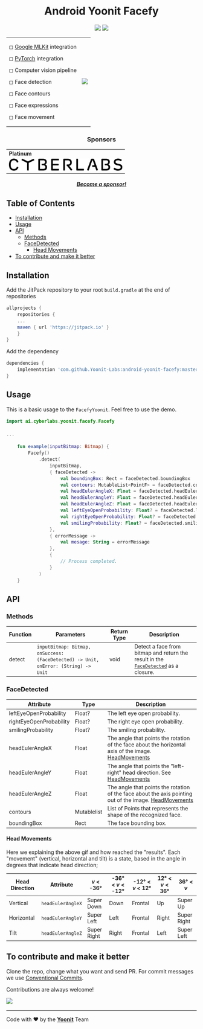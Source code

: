 <h1 align="center">Android Yoonit Facefy</h1>

<p align="center">
	<img src="https://img.shields.io/github/v/tag/Yoonit-Labs/android-yoonit-facefy?color=lightgrey&label=version&style=for-the-badge"/>
	<img src="https://img.shields.io/github/license/Yoonit-Labs/android-yoonit-facefy?color=lightgrey&style=for-the-badge"/>
</p>

<div align="center">
	<table>
		<tbody>
			<tr>
				<td align="left" valign="middle">
					<p>◻ <a href="https://developers.google.com/ml-kit">Google MLKit</a> integration</p>
					<p>◻ <a href="https://pytorch.org/mobile/home">PyTorch</a> integration</p>
					<p>◻ Computer vision pipeline</p>
					<p>◻ Face detection</p>
					<p>◻ Face contours</p>
					<p>◻ Face expressions</p>
					<p>◻ Face movement</p>
				</td>
				<td align="center" valign="middle">
					<img src="https://raw.githubusercontent.com/Yoonit-Labs/android-yoonit-facefy/main/facefy.gif" width="300" />
				</td>
			</tr>
		<tbody>
	</table>
</div>

<div align="center">
	<h3>Sponsors</h3>
	<table>
		<tbody>
			<tr>
				<td>
					<b>Platinum</b>
				</td>
			</tr>
			<tr>
				<td align="center" valign="middle">
					<a href="https://cyberlabs.ai"><img src="https://raw.githubusercontent.com/Yoonit-Labs/android-yoonit-facefy/development/sponsor_cyberlabs.png" width="300" /></a>
				</td>
			</tr>
		</tbody>
	</table>
	<h5><a href="mailto:about@yoonit.dev">Become a sponsor!</a></h5>
</div>

## Table of Contents

* [Installation](#installation)
* [Usage](#usage)
* [API](#api)
  * [Methods](#methods)
  * [FaceDetected](#facedetected)
    * [Head Movements](#head-movements)
* [To contribute and make it better](#to-contribute-and-make-it-better)

## Installation
  
Add the JitPack repository to your root `build.gradle` at the end of repositories  

```groovy  
allprojects {
	repositories {  
	... 
	maven { url 'https://jitpack.io' }
	} 
}  
```  

Add the dependency  

```groovy  
dependencies {
	implementation 'com.github.Yoonit-Labs:android-yoonit-facefy:master-SNAPSHOT'
}
```  

## Usage

This is a basic usage to the `FacefyYoonit`.
Feel free to use the demo.

```kotlin
import ai.cyberlabs.yoonit.facefy.Facefy

...

    fun example(inputBitmap: Bitmap) {
        Facefy()
            .detect(
                inputBitmap,
                { faceDetected ->
                    val boundingBox: Rect = faceDetected.boundingBox
                    val contours: MutableList<PointF> = faceDetected.contours
                    val headEulerAngleX: Float = faceDetected.headEulerAngleX
                    val headEulerAngleY: Float = faceDetected.headEulerAngleY
                    val headEulerAngleZ: Float = faceDetected.headEulerAngleZ
                    val leftEyeOpenProbability: Float? = faceDetected.leftEyeOpenProbability
                    val rightEyeOpenProbability: Float? = faceDetected.rightEyeOpenProbability
                    val smilingProbability: Float? = faceDetected.smilingProbability
                },
                { errorMessage ->
                    val mesage: String = errorMessage
                },
                {
                    // Process completed.
                }       
            )
    }
```

## API

### Methods

| Function | Parameters                                                                          | Return Type | Description                                                                                          |
| -        | -                                                                                   | -           | -                                                                                                    |
| detect   | `inputBitmap: Bitmap, onSuccess: (FaceDetected) -> Unit, onError: (String) -> Unit` | void        | Detect a face from bitmap and return the result in the [`FaceDetected`](#facedetected) as a closure. |

### FaceDetected

| Attribute               | Type                | Description                                                                                                               |
| -                       | -                   | -                                                                                                                         |
| leftEyeOpenProbability  | Float?              | The left eye open probability.                                                                                            |
| rightEyeOpenProbability | Float?              | The right eye open probability.                                                                                           |
| smilingProbability      | Float?              | The smiling probability.                                                                                                  |
| headEulerAngleX         | Float               | The angle that points the rotation of the face about the horizontal axis of the image. [HeadMovements](#head-movements)   |
| headEulerAngleY         | Float               | The angle that points the "left-right" head direction. See [HeadMovements](#head-movements)                               |
| headEulerAngleZ         | Float               | The angle that points the rotation of the face about the axis pointing out of the image. [HeadMovements](#head-movements) |
| contours                | Mutablelist<PointF> | List of Points that represents the shape of the recognized face.                                                          |
| boundingBox             | Rect                | The face bounding box.                                                                                                    |

#### Head Movements

Here we explaining the above gif and how reached the "results". Each "movement" (vertical, horizontal and tilt) is a state, based in the angle in degrees that indicate head direction;

| Head Direction | Attribute         |  _v_ < -36°           | -36° < _v_ < -12° | -12° < _v_ < 12° | 12° < _v_ < 36° |  36° < _v_    | 
| -              | -                 | -                     | -                 | -                | -               | -             |
| Vertical       | `headEulerAngleX` | Super Down            | Down              | Frontal          | Up              | Super Up      |            
| Horizontal     | `headEulerAngleY` | Super Left            | Left              | Frontal          | Right           | Super Right   |
| Tilt           | `headEulerAngleZ` | Super Right           | Right             | Frontal          | Left            | Super Left    |

## To contribute and make it better

Clone the repo, change what you want and send PR.
For commit messages we use <a href="https://www.conventionalcommits.org/">Conventional Commits</a>.

Contributions are always welcome!

<a href="https://github.com/Yoonit-Labs/android-yoonit-facefy/graphs/contributors">
  <img src="https://contrib.rocks/image?repo=Yoonit-Labs/android-yoonit-facefy" />
</a>

---

Code with ❤ by the [**Yoonit**](https://yoonit.dev/) Team
